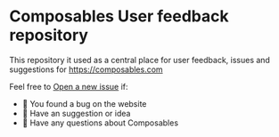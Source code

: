 # Composables User feedback repository

This repository it used as a central place for user feedback, issues and suggestions for https://composables.com

Feel free to [Open a new issue](https://github.com/composablehorizons/composables/issues/new) if:
- 🐛 You found a bug on the website
- 🙏 Have an suggestion or idea
- 🤔 Have any questions about Composables
